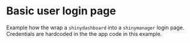 # Basic user login page

Example how the wrap a `shinydashboard` into a `shinymanager` login page.
Credentials are hardcoded in the the app code in this example.